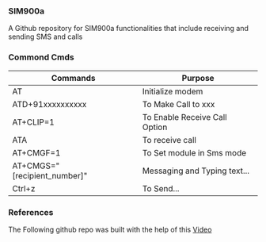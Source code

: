 ### SIM900a
A Github repository for SIM900a functionalities that include receiving and sending SMS and calls
### Commond Cmds
| Commands  | Purpose |
| ------------- | ------------- |
| AT  | Initialize modem  |
| ATD+91xxxxxxxxxx  | To Make Call to xxx |
| AT+CLIP=1 | To Enable Receive Call Option |
| ATA | To receive call |
| AT+CMGF=1 | To Set module in Sms mode |
| AT+CMGS="[recipient_number]" | Messaging and Typing text... |
| Ctrl+z | To Send... |
### References 
The Following github repo was built with the help of this [Video](https://www.youtube.com/watch?v=UlOQ-EUOA3M)
